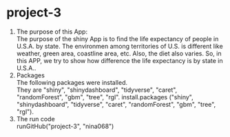 # project-3  
1. The purpose of this App:   
The purpose of the shiny App is to find the life expectancy of people in U.S.A. by state. The environmen among territories of U.S. is different like weather, green area, coastline area, etc. Also, the diet also varies. So, in this APP, we try to show how difference the life expectancy is by state in U.S.A..
2. Packages     
The following packages were installed.  
They are "shiny", "shinydashboard", "tidyverse", "caret", "randomForest", "gbm", "tree", "rgl". 
install.packages ("shiny", "shinydashboard", "tidyverse", "caret", "randomForest", "gbm", "tree", "rgl").
3. The run code    
runGitHub("project-3", "nina068")
